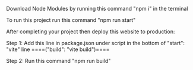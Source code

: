 <!-- ========== Step 1 ============ -->
Download Node Modules by running this command "npm i" in the terminal
<!-- ============================== -->

<!-- ========== Step 2 ============ -->
To run this project run this command "npm run start"
<!-- ============================== -->

<!-- ====================== -->
After completing your project then deploy this website to production:

Step 1: Add this line in package.json under script in the bottom of "start": "vite" line  ====("build": "vite build")====

Step 2: Run this command "npm run build"
<!-- ============================ -->